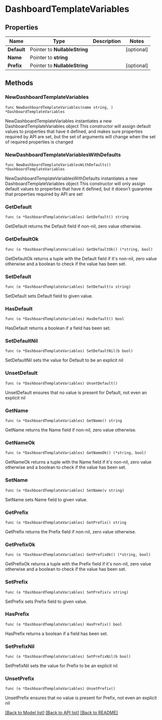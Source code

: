 # DashboardTemplateVariables

## Properties

Name | Type | Description | Notes
------------ | ------------- | ------------- | -------------
**Default** | Pointer to **NullableString** |  | [optional] 
**Name** | Pointer to **string** |  | 
**Prefix** | Pointer to **NullableString** |  | [optional] 

## Methods

### NewDashboardTemplateVariables

`func NewDashboardTemplateVariables(name string, ) *DashboardTemplateVariables`

NewDashboardTemplateVariables instantiates a new DashboardTemplateVariables object
This constructor will assign default values to properties that have it defined,
and makes sure properties required by API are set, but the set of arguments
will change when the set of required properties is changed

### NewDashboardTemplateVariablesWithDefaults

`func NewDashboardTemplateVariablesWithDefaults() *DashboardTemplateVariables`

NewDashboardTemplateVariablesWithDefaults instantiates a new DashboardTemplateVariables object
This constructor will only assign default values to properties that have it defined,
but it doesn't guarantee that properties required by API are set

### GetDefault

`func (o *DashboardTemplateVariables) GetDefault() string`

GetDefault returns the Default field if non-nil, zero value otherwise.

### GetDefaultOk

`func (o *DashboardTemplateVariables) GetDefaultOk() (*string, bool)`

GetDefaultOk returns a tuple with the Default field if it's non-nil, zero value otherwise
and a boolean to check if the value has been set.

### SetDefault

`func (o *DashboardTemplateVariables) SetDefault(v string)`

SetDefault sets Default field to given value.

### HasDefault

`func (o *DashboardTemplateVariables) HasDefault() bool`

HasDefault returns a boolean if a field has been set.

### SetDefaultNil

`func (o *DashboardTemplateVariables) SetDefaultNil(b bool)`

 SetDefaultNil sets the value for Default to be an explicit nil

### UnsetDefault
`func (o *DashboardTemplateVariables) UnsetDefault()`

UnsetDefault ensures that no value is present for Default, not even an explicit nil
### GetName

`func (o *DashboardTemplateVariables) GetName() string`

GetName returns the Name field if non-nil, zero value otherwise.

### GetNameOk

`func (o *DashboardTemplateVariables) GetNameOk() (*string, bool)`

GetNameOk returns a tuple with the Name field if it's non-nil, zero value otherwise
and a boolean to check if the value has been set.

### SetName

`func (o *DashboardTemplateVariables) SetName(v string)`

SetName sets Name field to given value.


### GetPrefix

`func (o *DashboardTemplateVariables) GetPrefix() string`

GetPrefix returns the Prefix field if non-nil, zero value otherwise.

### GetPrefixOk

`func (o *DashboardTemplateVariables) GetPrefixOk() (*string, bool)`

GetPrefixOk returns a tuple with the Prefix field if it's non-nil, zero value otherwise
and a boolean to check if the value has been set.

### SetPrefix

`func (o *DashboardTemplateVariables) SetPrefix(v string)`

SetPrefix sets Prefix field to given value.

### HasPrefix

`func (o *DashboardTemplateVariables) HasPrefix() bool`

HasPrefix returns a boolean if a field has been set.

### SetPrefixNil

`func (o *DashboardTemplateVariables) SetPrefixNil(b bool)`

 SetPrefixNil sets the value for Prefix to be an explicit nil

### UnsetPrefix
`func (o *DashboardTemplateVariables) UnsetPrefix()`

UnsetPrefix ensures that no value is present for Prefix, not even an explicit nil

[[Back to Model list]](../README.md#documentation-for-models) [[Back to API list]](../README.md#documentation-for-api-endpoints) [[Back to README]](../README.md)


